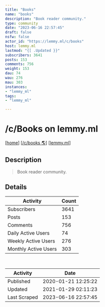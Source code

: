 ```yaml
---
title: "Books" 
name: "books"
description: "Book reader community."
type: community
date: "2023-06-16 22:57:45"
draft: false
nsfw: false
actor_id: "https://lemmy.ml/c/books"
host: lemmy.ml
lastmod: "{[ .Updated }}"
subscribers: 3641
posts: 153
comments: 756
weight: 153
dau: 74
wau: 276
mau: 303
instances:
- "lemmy_ml"
tags: 
- "lemmy_ml"

---
```


# /c/Books on lemmy.ml

[[home](/)]
[[/c/books 🌎](https://lemmy.ml/c/books)]
[[lemmy.ml](/instances/lemmy_ml)]


## Description 

<blockquote class="description">
Book reader community.
</blockquote>


## Details

| Activity | Count  |
|----------------------|---|
| Subscribers          | 3641 |
| Posts                | 153  |
| Comments             | 756  |
| Daily Active Users   | 74  |
| Weekly Active Users  | 276  |
| Monthly Active Users | 303  |

<br>

| Activity | Date |
|----------------------|---|
| Published            | 2020-01-21 12:25:22 |
| Updated              | 2021-01-29 02:11:23 |
| Last Scraped         | 2023-06-16 22:57:45 |

